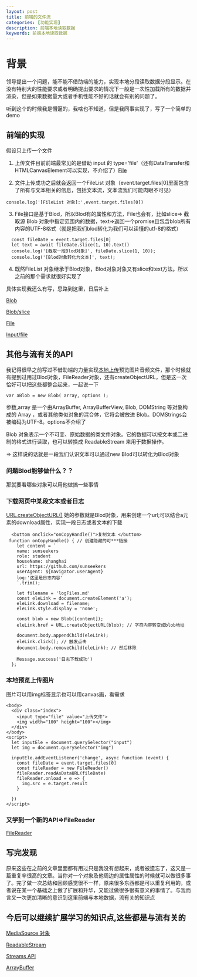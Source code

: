 ```yaml
---
layout: post
title: 前端的文件流
categories: [功能实现]
description: 前端本地读取数据
keywords: 前端本地读取数据
---
```


# 背景
领导提出一个问题，能不能不借助端的能力，实现本地分段读取数据分段显示。在没有特别大的性能要求或者明确提出要求的情况下一般是一次性加载所有的数据并渲染，但是如果数据量大或者手机性能不好的话就会有别的问题了。

听到这个的时候我是懵逼的，我啥也不知道，但是我同事实现了，写了一个简单的demo

## 前端的实现
假设只上传一个文件

1. 上传文件目前前端最常见的是借助 input 的 type='file'（还有DataTransfer和HTMLCanvasElement可以实现，不介绍了）[File](https://developer.mozilla.org/zh-CN/docs/Web/API/File)

2. 文件上传成功之后就会返回一个FileList 对象（event.target.files[0]里面包含了所有与文本相关的信息，包括文本流，文本流我们可能肉眼不可见）

`console.log('[FileList 对象]:',event.target.files[0])`

3. File接口是基于Blod，所以Blod有的属性和方法，File也会有，比如slice=> 截取源 Blob 对象中指定范围内的数据，text=>返回一个promise且包含blob所有内容的UTF-8格式（就是把我们blod转化为我们可以读懂的utf-8的格式）

```
  const fileDate = event.target.files[0]
  let text = await fileDate.slice(1, 10).text()
  console.log('[截取一段Blod对象]', fileDate.slice(1, 10));
  console.log('[Blod对象转化为文本]', text);
```

4. 既然FileList 对象继承于Blod对象，Blod对象对象又有slice和text方法。所以之前的那个需求就很好实现了

具体实现我还么有写，思路到这里，日后补上

[Blob](https://developer.mozilla.org/zh-CN/docs/Web/API/Blob)

[Blob/slice](https://developer.mozilla.org/zh-CN/docs/Web/API/Blob/slice)

[File](https://developer.mozilla.org/zh-CN/docs/Web/API/File/Using_files_from_web_applications)

[Input/file](https://developer.mozilla.org/zh-CN/docs/Web/HTML/Element/Input/file)

## 其他与流有关的API
我记得很早之前写过不借助端的力量实现[本地上传](https://sunseekers.github.io/2020/01/15/file-upload/#%E6%9C%AC%E5%9C%B0%E4%B8%8A%E4%BC%A0)预览图片音频文件，那个时候就有提到过用过Blod对象，FileReader对象，还有createObjectURL，但是这一次恰好可以把这些都整合起来，一起说一下

`var aBlob = new Blob( array, options );`

参数,array 是一个由ArrayBuffer, ArrayBufferView, Blob, DOMString 等对象构成的 Array ，或者其他类似对象的混合体，它将会被放进 Blob。DOMStrings会被编码为UTF-8。options不介绍了

Blob 对象表示一个不可变、原始数据的类文件对象。它的数据可以按文本或二进制的格式进行读取，也可以转换成 ReadableStream 来用于数据操作。 

=> 这样说的话就是一段我们认识文本可以通过new Blod可以转化为Blod对象

### 问题Blod能够做什么？？

那就要看哪些对象可以用他做搞一些事情

### 下载网页中某段文本或者日志
[URL.createObjectURL()](https://developer.mozilla.org/zh-CN/docs/Web/API/URL/createObjectURL) 她的参数就是Blod对象，用来创建一个url;可以结合a元素的download属性，实现一段日志或者文本的下载

```
  <buttom onclick="onCopyHandle()">复制文本 </buttom>
 function onCopyHandle() { // 创建隐藏的可***链接
    let content = `
    name: sunseekers
    role: student
    houseName: shanghai
    url: https://github.com/sunseekers
    userAgent: ${navigator.userAgent}
    log:'这里是日志内容'
    `.trim();

    let filename = 'logFiles.md'
    const eleLink = document.createElement('a');
    eleLink.download = filename;
    eleLink.style.display = 'none';

    const blob = new Blob([content]);
    eleLink.href = URL.createObjectURL(blob); // 字符内容转变成blob地址

    document.body.appendChild(eleLink);
    eleLink.click(); // 触发点击
    document.body.removeChild(eleLink); // 然后移除

    Message.success('日志下载成功')
  };
```

### 本地预览上传图片
图片可以用img标签显示也可以用canvas画，看需求
```
<body>
  <div class="index">
    <input type="file" value="上传文件">
    <img width="100" height="100"></img>
  </div>
</body>
<script>
  let inputEle = document.querySelector("input")
  let img = document.querySelector("img")

  inputEle.addEventListener('change', async function (event) {
    const fileDate = event.target.files[0]
    const fileReader = new FileReader()
    fileReader.readAsDataURL(fileDate)
    fileReader.onload = e => {
      img.src = e.target.result
    }

  })
</script>
```
### 又学到一个新的API=>FileReader
[FileReader](https://developer.mozilla.org/zh-CN/docs/Web/API/FileReader)

## 写完发现
原来这些在之前的文章里面都有用过只是我没有想起来，或者被遗忘了，这又是一篇重复率很高的文章。当你对一个对象及他周边的属性属性的时候就可以做很多事了。完了做一次总结和回顾感觉很不一样，原来很多东西都是可以重复利用的，或者说在某一个基础之上做了扩展和升华，又能过做很多很有意义的事情了。与我而言又一次更加清晰的意识到这里前端与本地数据，流有关的知识点

## 今后可以继续扩展学习的知识点,这些都是与流有关的
[MediaSource 对象](https://developer.mozilla.org/zh-CN/docs/Web/API/MediaSource)

[ReadableStream](https://developer.mozilla.org/zh-CN/docs/Web/API/ReadableStream)

[Streams API](https://developer.mozilla.org/zh-CN/docs/Web/API/Streams_API)

[ArrayBuffer](https://developer.mozilla.org/zh-CN/docs/Web/JavaScript/Reference/Global_Objects/ArrayBuffer)